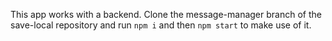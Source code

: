 This app works with a backend. Clone the message-manager branch of the save-local repository and run `npm i` and then `npm start` to make use of it.